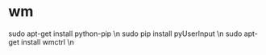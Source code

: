# wm
sudo apt-get install python-pip \n
sudo pip install pyUserInput \n
sudo apt-get install wmctrl \n
